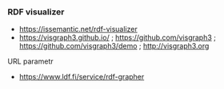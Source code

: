 ### RDF visualizer
- https://issemantic.net/rdf-visualizer
- https://visgraph3.github.io/ ; https://github.com/visgraph3	;	https://github.com/visgraph3/demo ; http://visgraph3.org

URL parametr
- https://www.ldf.fi/service/rdf-grapher
